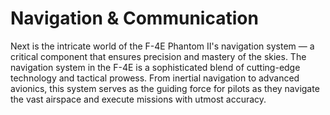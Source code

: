 # Navigation & Communication

Next is the intricate world of the F-4E Phantom II's navigation system — a critical component that
ensures precision and mastery of the skies. The navigation system in the F-4E is a sophisticated
blend of cutting-edge technology and tactical prowess. From inertial navigation to advanced
avionics, this system serves as the guiding force for pilots as they navigate the vast airspace and
execute missions with utmost accuracy.